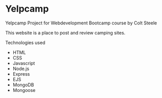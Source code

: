 # Yelpcamp
Yelpcamp Project for Webdevelopment Bootcamp course by Colt Steele

This website is a place to post and review camping sites.

Technologies used
- HTML
- CSS
- Javascript
- Node.js
- Express
- EJS
- MongoDB
- Mongoose
